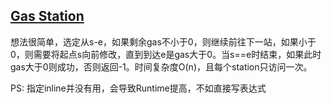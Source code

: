 ## [Gas Station](https://leetcode.com/problems/gas-station/)

想法很简单，选定从s-e，如果剩余gas不小于0，则继续前往下一站，如果小于0，则需要将起点s向前修改，直到到达e是gas大于0。当s==e时结束，如果此时gas大于0则成功，否则返回-1。时间复杂度O(n)，且每个station只访问一次。

PS: 指定inline并没有用，会导致Runtime提高，不如直接写表达式